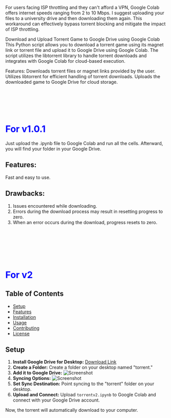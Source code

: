 
For users facing ISP throttling and they can't afford a VPN, Google Colab offers internet speeds ranging from 2 to 10 Mbps. I suggest uploading your files to a university drive and then downloading them again. This workaround can effectively bypass torrent blocking and mitigate the impact of ISP throttling.













Download and Upload Torrent Game to Google Drive using Google Colab
This Python script allows you to download a torrent game using its magnet link or torrent file and upload it to Google Drive using Google Colab. The script utilizes the libtorrent library to handle torrent downloads and integrates with Google Colab for cloud-based execution.






Features:
Downloads torrent files or magnet links provided by the user.
Utilizes libtorrent for efficient handling of torrent downloads.
Uploads the downloaded game to Google Drive for cloud storage.

<br><br><br><br>


# <span style="color:blue">For v1.0.1</span>

Just upload the .ipynb file to Google Colab and run all the cells. Afterward, you will find your folder in your Google Drive.

## Features:
Fast and easy to use.

## Drawbacks:
1. Issues encountered while downloading.
2. Errors during the download process may result in resetting progress to zero.
3. When an error occurs during the download, progress resets to zero.


<br><br><br><br><br>

# <span style="color:blue">For v2</span>

## Table of Contents

- [Setup](#setup)
- [Features](#features)
- [Installation](#installation)
- [Usage](#usage)
- [Contributing](#contributing)
- [License](#license)

## Setup

1. **Install Google Drive for Desktop:** [Download Link](https://www.google.com/drive/download/)
2. **Create a Folder:** Create a folder on your desktop named "torrent."
3. **Add it to Google Drive:**
   ![Screenshot](https://github.com/AzizBahloul/Download-and-upload-a-torrent-game-to-Google-Drive-using-Google-Colab/assets/74460680/09b59c1e-e01e-4415-96cb-30ecf94a8fa0)
4. **Syncing Options:**
   ![Screenshot](https://github.com/AzizBahloul/Download-and-upload-a-torrent-game-to-Google-Drive-using-Google-Colab/assets/74460680/6306a35e-ea14-4637-a48a-888a0acec0ac)
5. **Set Sync Destination:** Point syncing to the "torrent" folder on your desktop.
6. **Upload and Connect:** Upload `torrentv2.ipynb` to Google Colab and connect with your Google Drive account.

Now, the torrent will automatically download to your computer.


